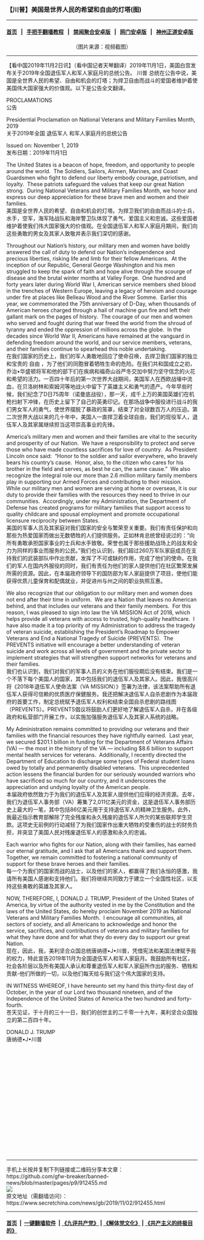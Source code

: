 ### 【川普】美国是世界人民的希望和自由的灯塔(图)
------------------------

#### [首页](https://github.com/gfw-breaker/banned-news/blob/master/README.md) &nbsp;&nbsp;|&nbsp;&nbsp; [手把手翻墙教程](https://github.com/gfw-breaker/guides/wiki) &nbsp;&nbsp;|&nbsp;&nbsp; [禁闻聚合安卓版](https://github.com/gfw-breaker/bn-android) &nbsp;&nbsp;|&nbsp;&nbsp; [网门安卓版](https://github.com/oGate2/oGate) &nbsp;&nbsp;|&nbsp;&nbsp; [神州正道安卓版](https://github.com/SzzdOgate/update) 



<div class="article_right" style="fone-color:#000">
 <p style="text-align: center;">
  <img alt="" src="http://img2.secretchina.com/pic/2019/6-19/p2449821a879059214-ss.jpg"/>
  <br>
   （图片来源：视频截图）
   <span id="hideid" name="hideid" style="color:red;display:none;">
    <span href="https://www.secretchina.com">
    </span>
   </span>
  </br>
 </p>
 <div id="txt-mid1-t21-2017">
  

---


  </div>
 </div>
 <p>
  【看中国2019年11月2日讯】（看中国记者天琴翻译）2019年11月1日，美国白宫发布关于2019年全国退伍军人和军人家庭月的总统公告。
  <span href="https://www.secretchina.com/news/gb/tag/川普" target="_blank">
   川普
  </span>
  总统在公告中说，美国是全世界人民的希望、自由和机会的灯塔；为捍卫自由而战斗的爱国者维护着使美国伟大国家强大的价值观。以下是公告全文翻译。
  <span id="hideid" name="hideid" style="color:red;display:none;">
   <span href="https://www.secretchina.com">
   </span>
  </span>
 </p>
 <p>
  PROCLAMATIONS
  <br>
   公告
  </br>
 </p>
 <p>
  Presidential Proclamation on National Veterans and Military Families Month, 2019
  <br>
   关于2019年全国
   <span href="https://www.secretchina.com/news/gb/tag/退伍军人" target="_blank">
    退伍军人
   </span>
   和军人家庭月的总统公告
  </br>
 </p>
 <p>
  Issued on: November 1, 2019
  <br>
   发布日期：2019年11月1日
  </br>
 </p>
 <p>
  The United States is a beacon of hope, freedom, and opportunity to people around the world.  The Soldiers, Sailors, Airmen, Marines, and Coast Guardsmen who fight to defend our liberty embody courage, patriotism, and loyalty.  These patriots safeguard the values that keep our great Nation strong.  During National Veterans and Military Families Month, we honor and express our deep appreciation for these brave men and women and their families.
  <br>
   美国是全世界人民的希望、自由和机会的灯塔。为捍卫我们的自由而战斗的士兵，水手，空军，海军陆战队和海岸警卫队体现了勇气、爱国主义和忠诚。这些爱国者维护着使我们伟大国家强大的价值观。在全国退伍军人和军人家庭月期间，我们向这些勇敢的男女及其家人致敬并表示我们深切的感谢。
  </br>
 </p>
 <p>
  Throughout our Nation’s history, our military men and women have boldly answered the call of duty to defend our Nation’s independence and precious liberties, risking life and limb for their fellow Americans.  At the inception of our Republic, General George Washington and his men struggled to keep the spark of faith and hope alive through the scourge of disease and the brutal winter months at Valley Forge.  One hundred and forty years later during World War I, American service members shed blood in the trenches of Western Europe, leaving a legacy of heroism and courage under fire at places like Belleau Wood and the River Somme.  Earlier this year, we commemorated the 75th anniversary of D-Day, when thousands of American heroes charged through a hail of machine gun fire and left their gallant mark on the pages of history.  The courage of our men and women who served and fought during that war freed the world from the shroud of tyranny and ended the oppression of millions across the globe.  In the decades since World War II, Americans have remained at the vanguard in defending freedom around the world, and our service members, veterans, and their families continue to spearhead this noble undertaking.
  <br>
   在我们国家的历史上，我们的军人勇敢地回应了使命召唤，去捍卫我们国家的独立和宝贵的
   <span href="https://www.secretchina.com/news/gb/tag/自由" target="_blank">
    自由
   </span>
   ，为了他们的同胞冒着牺牲生命的危险。在我们共和国成立之初，乔治•华盛顿将军和他的部下们在疾病和福奇山谷严冬交加中努力坚守信念的火花和希望的活力。一百四十年后的第一次世界大战期间，美国军人在西欧战壕中流血，在贝洛树林和索姆河等地战火中留下了英雄主义和勇气的遗产。今年早些时候，我们纪念了D日75周年（诺曼底战役），那一天，成千上万的美国英雄们在机枪扫射下冲锋，在历史上留下了自己的英勇印记。在那场战争中服役进行战斗的我们男女军人的勇气，使世界摆脱了暴政的笼罩，结束了对全球数百万人的压迫。第二次世界大战以来的几十年中，美国人一直捍卫着全球自由，我们的现役军人，退伍军人及其家属继续担当这项崇高事业的先锋。
  </br>
 </p>
 <p>
  America’s military men and women and their families are vital to the security and prosperity of our Nation.  We have a responsibility to protect and serve those who have made countless sacrifices for love of country.  As President Lincoln once said:  “Honor to the soldier and sailor everywhere, who bravely bears his country’s cause.  Honor, also, to the citizen who cares for his brother in the field and serves, as best he can, the same cause.”  We also recognize the integral role our more than 2.6 million military family members play in supporting our Armed Forces and contributing to their mission.  While our military men and women are serving at home or overseas, it is our duty to provide their families with the resources they need to thrive in our communities.  Accordingly, under my Administration, the Department of Defense has created programs for military families that support access to quality childcare and spousal employment and promote occupational licensure reciprocity between States.
  <br>
   美国的军事人员及其家庭对我们国家的安全与繁荣至关重要。我们有责任保护和向那些为热爱国家而做出无数牺牲的人们提供服务。正如林肯总统曾经说过的：“向所有勇敢承担国家事业的士兵和水手致敬。荣誉也属于那些援助战场上的战友和全力为同样的事业而服务的公民。”我们也认识到，我们超过260万军队家庭成员在支持我们的武装部队中作出贡献，发挥了不可或缺的作用，完成了他们的使命。在我们的军人在国内外服役的同时，我们有责任为他们的家人提供他们在社区繁荣发展所需的资源。因此，在本届政府领导下的国防部为军人家庭提供了项目，使他们能获得优质儿童保育和配偶就业，并促进州与州之间的职业执照互惠。
  </br>
 </p>
 <p>
  We also recognize that our obligation to our military men and women does not end after their time in uniform.  We are a Nation that leaves no American behind, and that includes our veterans and their family members.  For this reason, I was pleased to sign into law the VA MISSION Act of 2018, which helps provide all veterans with access to trusted, high-quality healthcare.  I have also made it a top priority of my Administration to address the tragedy of veteran suicide, establishing the President’s Roadmap to Empower Veterans and End a National Tragedy of Suicide (PREVENTS).  The PREVENTS initiative will encourage a better understanding of veteran suicide and work across all levels of government and the private sector to implement strategies that will strengthen support networks for veterans and their families.
  <br>
   我们也认识到，我们对我们的军事人员的义务在他们服役期后没有结束。我们是一个不落下每个美国人的国家，其中包括我们的退伍军人及其家人。因此，我很高兴将《2018年退伍军人使命法案（VA MISSION）》签署为法律，该法案帮助所有退伍军人获得可信赖的优质医疗保健服务。我还把解决退伍军人自杀悲剧作为本届政府的首要工作，制定总统赋予退伍军人权利和结束全国自杀悲剧的路线图（PREVENTS）。PREVENTS倡议将鼓励人们更好地了解退伍军人自杀，并在各级政府和私营部门开展工作，以实施加强服务退伍军人及其家人系统的战略。
  </br>
 </p>
 <p>
  My Administration remains committed to providing our veterans and their families with the financial resources they have rightfully earned.  Last year, we secured $201.1 billion in funding for the Department of Veterans Affairs (VA) — the most in the history of the VA — including $8.6 billion to support mental health services for veterans.  Additionally, I recently directed the Department of Education to discharge some types of Federal student loans owed by totally and permanently disabled veterans.  This unprecedented action lessens the financial burden for our seriously wounded warriors who have sacrificed so much for our country, and it underscores the appreciation and undying loyalty of the American people.
  <br>
   本届政府依然致力于为我们的退伍军人及其家人提供他们应得的经济资源。去年，我们为退伍军人事务部（VA）筹集了2,011亿美元的资金，这是退伍军人事务部历史上最大的一笔，其中包括86亿美元用于支持退伍军人的精神卫生服务。此外，我最近指示教育部解除了完全残废和永久残废的退伍军人所欠的某些联邦学生贷款。这项史无前例的行动减轻了为我们国家作出重大牺牲的受重伤的战士的财务负担，并突显了美国人民对残废退伍军人的感激和永久的忠诚。
  </br>
 </p>
 <p>
  Each warrior who fights for our Nation, along with their families, has earned our eternal gratitude, and I ask that all Americans thank and support them.  Together, we remain committed to fostering a national community of support for these brave heroes and their families.
  <br/>
  每一个为我们的国家而战的战士，以及他们的家人，都赢得了我们永恒的感激，我请所有美国人感谢和支持他们。我们将继续共同致力于建立一个全国性社区，以支持这些勇敢的英雄及其家人。
 </p>
 <p>
  NOW, THEREFORE, I, DONALD J. TRUMP, President of the United States of America, by virtue of the authority vested in me by the Constitution and the laws of the United States, do hereby proclaim November 2019 as National Veterans and Military Families Month.  I encourage all communities, all sectors of society, and all Americans to acknowledge and honor the service, sacrifices, and contributions of veterans and military families for what they have done and for what they do every day to support our great Nation.
  <br/>
  现在，因此，我，美利坚合众国总统唐纳德•J•川普，凭借宪法和美国法律赋予我的权力，特此宣告2019年11月为全国退伍军人和军人家庭月。我鼓励所有社区，社会各阶层以及所有美国人承认和尊重退伍军人和军人家庭所作出的服务、牺牲和贡献-他们所做的一切，以及他们每天给与我们这个伟大国家的支持。
 </p>
 <p>
  IN WITNESS WHEREOF, I have hereunto set my hand this thirty-first day of October, in the year of our Lord two thousand nineteen, and of the Independence of the United States of America the two hundred and forty-fourth.
  <br/>
  苍天见证，于十月的三十一日，我们的创世主的二千零一十九年，美利坚合众国独立的第二百四十年。
 </p>
 <p>
  DONALD J. TRUMP
  <br/>
  唐纳德•J•川普
  <center>
   <div>
    <div id="txt-mid2-t22-2017" style="display: block;  height: 280px;  overflow: hidden;">
     <div id="SC-21">
     </div>
    </div>
   </div>
  </center>
 </p>
</div>

<hr/>
手机上长按并复制下列链接或二维码分享本文章：<br/>
https://github.com/gfw-breaker/banned-news/blob/master/pages/p9/912455.md <br/>
<a href='https://github.com/gfw-breaker/banned-news/blob/master/pages/p9/912455.md'><img src='https://github.com/gfw-breaker/banned-news/blob/master/pages/p9/912455.md.png'/></a> <br/>
原文地址（需翻墙访问）：https://www.secretchina.com/news/gb/2019/11/02/912455.html


------------------------
#### [首页](https://github.com/gfw-breaker/banned-news/blob/master/README.md) &nbsp;|&nbsp; [一键翻墙软件](https://github.com/gfw-breaker/nogfw/blob/master/README.md) &nbsp;| [《九评共产党》](https://github.com/gfw-breaker/9ping.md/blob/master/README.md#九评之一评共产党是什么) | [《解体党文化》](https://github.com/gfw-breaker/jtdwh.md/blob/master/README.md) | [《共产主义的终极目的》](https://github.com/gfw-breaker/gczydzjmd.md/blob/master/README.md)


<img src='http://gfw-breaker.win/banned-news/pages/p9/912455.md' width='0px' height='0px'/>